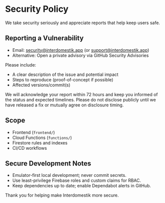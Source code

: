 # Security Policy

We take security seriously and appreciate reports that help keep users safe.

## Reporting a Vulnerability

- Email: security@interdomestik.app (or support@interdomestik.app)
- Alternative: Open a private advisory via GitHub Security Advisories

Please include:

- A clear description of the issue and potential impact
- Steps to reproduce (proof-of-concept if possible)
- Affected versions/commit(s)

We will acknowledge your report within 72 hours and keep you informed of the
status and expected timelines. Please do not disclose publicly until we have
released a fix or mutually agree on disclosure timing.

## Scope

- Frontend (`frontend/`)
- Cloud Functions (`functions/`)
- Firestore rules and indexes
- CI/CD workflows

## Secure Development Notes

- Emulator-first local development; never commit secrets.
- Use least-privilege Firebase roles and custom claims for RBAC.
- Keep dependencies up to date; enable Dependabot alerts in GitHub.

Thank you for helping make Interdomestik more secure.
